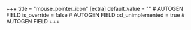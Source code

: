 +++
title = "mouse_pointer_icon"
[extra]
default_value = "" # AUTOGEN FIELD
is_override = false # AUTOGEN FIELD
od_unimplemented = true # AUTOGEN FIELD
+++